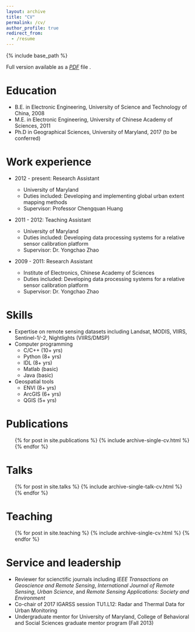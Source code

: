```yaml
---
layout: archive
title: "CV"
permalink: /cv/
author_profile: true
redirect_from:
  - /resume
---
```


{% include base_path %}

Full version available as a <i>[PDF](https://panshi-wang.github.io/cv.pdf)</i> file .

Education
======
* B.E. in Electronic Engineering, University of Science and Technology of China, 2008
* M.E. in Electronic Engineering, University of Chinese Academy of Sciences, 2011
* Ph.D in Geographical Sciences, University of Maryland, 2017 (to be conferred)

Work experience
======
* 2012 - present: Research Assistant
  * University of Maryland
  * Duties included: Developing and implementing global urban extent mapping methods
  * Supervisor: Professor Chengquan Huang

* 2011 - 2012: Teaching Assistant
  * University of Maryland
  * Duties included: Developing data processing systems for a relative sensor calibration platform
  * Supervisor: Dr. Yongchao Zhao

* 2009 - 2011: Research Assistant
  * Institute of Electronics, Chinese Academy of Sciences
  * Duties included: Developing data processing systems for a relative sensor calibration platform
  * Supervisor: Dr. Yongchao Zhao
  
Skills
======
* Expertise on remote sensing datasets including Landsat, MODIS, VIIRS, Sentinel-1/-2, Nightlights (VIIRS/DMSP)
* Computer programming
  * C/C++ (10+ yrs)
  * Python (8+ yrs)
  * IDL (8+ yrs)
  * Matlab (basic)
  * Java (basic)
* Geospatial tools
  * ENVI (8+ yrs)
  * ArcGIS (6+ yrs)
  * QGIS (5+ yrs)

Publications
======
  <ul>{% for post in site.publications %}
    {% include archive-single-cv.html %}
  {% endfor %}</ul>
  
Talks
======
  <ul>{% for post in site.talks %}
    {% include archive-single-talk-cv.html %}
  {% endfor %}</ul>
  
Teaching
======
  <ul>{% for post in site.teaching %}
    {% include archive-single-cv.html %}
  {% endfor %}</ul>
  
Service and leadership
======
* Reviewer for scienctific journals including <i>IEEE Transactions on Geoscience and Remote Sensing</i>, <i>International Journal of Remote Sensing</i>, <i>Urban Science</i>, and <i>Remote Sensing Applications: Society and Environment</i>
* Co-chair of 2017 IGARSS session TU1.L12: Radar and Thermal Data for Urban Monitoring
* Undergraduate mentor for University of Maryland, College of Behavioral and Social Sciences graduate mentor program (Fall 2013)
